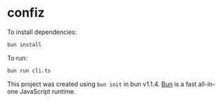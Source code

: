 # confiz

To install dependencies:

```bash
bun install
```

To run:

```bash
bun run cli.ts
```

This project was created using `bun init` in bun v1.1.4. [Bun](https://bun.sh) is a fast all-in-one JavaScript runtime.
